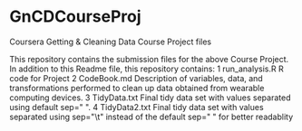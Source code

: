 GnCDCourseProj
==============

Coursera Getting &amp; Cleaning Data Course Project files 

This repository contains the submission files for the above Course Project.
In addition to this Readme file, this repository contains:
1 run_analysis.R    R code for Project
2 CodeBook.md       Description of variables, data, and transformations performed to clean up data obtained from
                    wearable computing devices.
3 TidyData.txt      Final tidy data set with values separated using default sep=" ".
4 TidyData2.txt     Final tidy data set with values separated using sep="\t" instead of the default sep=" " for
                    better readablity
